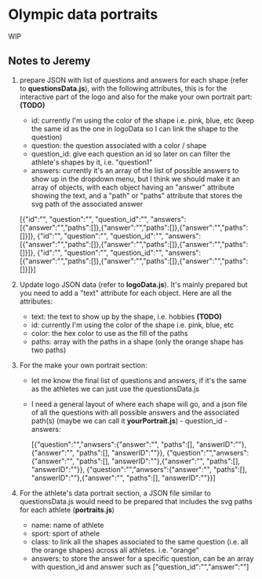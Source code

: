# Olympic data portraits

WIP

## Notes to Jeremy

1. prepare JSON with list of questions and answers for each shape (refer to **questionsData.js**), with the following attributes, this is for the interactive part of the logo and also for the make your own portrait part: **(TODO)**
      - id: currently I'm using the color of the shape i.e. pink, blue, etc (keep the same id as the one in logoData so I can link the shape to the question)
      - question: the question associated with a color / shape
      - question_id: give each question an id so later on can filter the athlete's shapes by it, i.e. "question1"
      - answers: currently it's an array of the list of possible answers to show up in the dropdown menu, but I think we should make it an array of objects, with each object having an "answer" attribute showing the text, and a "path" or "paths" attribute that stores the svg path of the associated answer

      [{"id":"", "question":"", "question_id":"", "answers":[{"answer":"","paths":[]},{"answer":"","paths":[]},{"answer":"","paths":[]}]},
       {"id":"", "question":"", "question_id":"", "answers":[{"answer":"","paths":[]},{"answer":"","paths":[]},{"answer":"","paths":[]}]},
       {"id":"", "question":"", "question_id":"", "answers":[{"answer":"","paths":[]},{"answer":"","paths":[]},{"answer":"","paths":[]}]}]
        
3. Update logo JSON data (refer to **logoData.js**).  It's mainly prepared but you need to add a "text" attribute for each object.  Here are all the attributes:
      - text: the text to show up by the shape, i.e. hobbies **(TODO)**
      - id: currently I'm using the color of the shape i.e. pink, blue, etc 
      - color: the hex color to use as the fill of the paths
      - paths: array with the paths in a shape (only the orange shape has two paths)
        
4. For the make your own portrait section:
      - let me know the final list of questions and answers, if it's the same as the athletes we can just use the questionsData.js
      - I need a general layout of where each shape will go, and a json file of all the questions with all possible answers and the associated path(s) (maybe we can call it **yourPortrait.js**)
            - question_id
            - answers:

        [{"question":"","anwsers":{"answer":"", "paths":[], "answerID":""},{"answer":"", "paths":[], "answerID":""}},
        {"question":"","anwsers":{"answer":"", "paths":[], "answerID":""},{"answer":"", "paths":[], "answerID":""}},
        {"question":"","anwsers":{"answer":"", "paths":[], "answerID":""},{"answer":"", "paths":[], "answerID":""}}]

5. For the athlete's data portrait section, a JSON file similar to questionsData.js would need to be prepared that includes the svg paths for each athlete (**portraits.js**)
      - name: name of athlete
      - sport: sport of athele
      - class: to link all the shapes associated to the same question (i.e. all the orange shapes) across all athletes.  i.e. "orange"
      - answers: to store the answer for a specific question, can be an array with question_id and answer such as ["question_id":"","answer":""]
    
